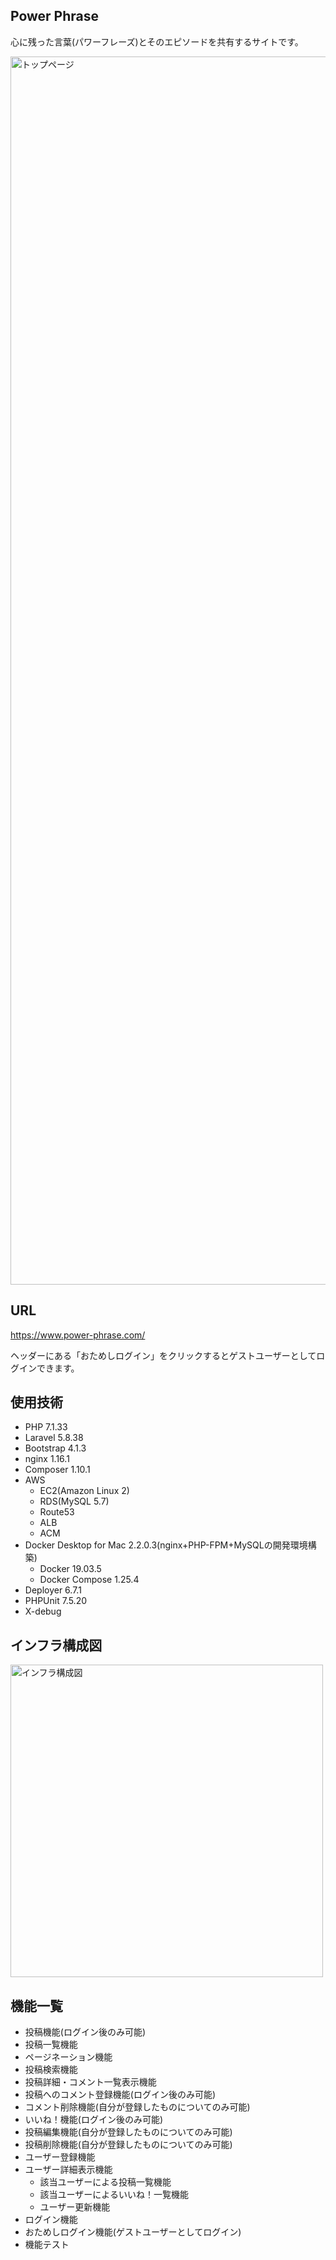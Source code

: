 ## Power Phrase

心に残った言葉(パワーフレーズ)とそのエピソードを共有するサイトです。  

<img width="1965" alt="トップページ" src="https://user-images.githubusercontent.com/61341861/80930901-78b53e00-8df1-11ea-8872-fcded95ca332.png">

## URL

https://www.power-phrase.com/

ヘッダーにある「おためしログイン」をクリックするとゲストユーザーとしてログインできます。

## 使用技術

- PHP 7.1.33
- Laravel 5.8.38
- Bootstrap 4.1.3
- nginx 1.16.1
- Composer 1.10.1
- AWS
    - EC2(Amazon Linux 2)
    - RDS(MySQL 5.7)
    - Route53
    - ALB
    - ACM
- Docker Desktop for Mac 2.2.0.3(nginx+PHP-FPM+MySQLの開発環境構築)
    - Docker 19.03.5
    - Docker Compose 1.25.4
- Deployer 6.7.1
- PHPUnit 7.5.20
- X-debug

## インフラ構成図

<img width="500" alt="インフラ構成図" src="https://user-images.githubusercontent.com/61341861/81751795-180dbb80-94eb-11ea-8e9c-37bdb2c36da8.png">

## 機能一覧

- 投稿機能(ログイン後のみ可能)
- 投稿一覧機能
- ページネーション機能
- 投稿検索機能
- 投稿詳細・コメント一覧表示機能
- 投稿へのコメント登録機能(ログイン後のみ可能)
- コメント削除機能(自分が登録したものについてのみ可能)
- いいね！機能(ログイン後のみ可能)
- 投稿編集機能(自分が登録したものについてのみ可能)
- 投稿削除機能(自分が登録したものについてのみ可能)
- ユーザー登録機能
- ユーザー詳細表示機能
    - 該当ユーザーによる投稿一覧機能
    - 該当ユーザーによるいいね！一覧機能
    - ユーザー更新機能
- ログイン機能
- おためしログイン機能(ゲストユーザーとしてログイン)
- 機能テスト
